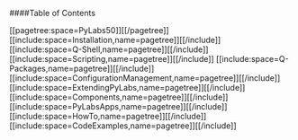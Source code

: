 ####Table of Contents

[[pagetree:space=PyLabs50]][[/pagetree]]
[[include:space=Installation,name=pagetree]][[/include]]
[[include:space=Q-Shell,name=pagetree]][[/include]]
[[include:space=Scripting,name=pagetree]][[/include]]
[[include:space=Q-Packages,name=pagetree]][[/include]]
[[include:space=ConfigurationManagement,name=pagetree]][[/include]]
[[include:space=ExtendingPyLabs,name=pagetree]][[/include]]
[[include:space=Components,name=pagetree]][[/include]]
[[include:space=PyLabsApps,name=pagetree]][[/include]]
[[include:space=HowTo,name=pagetree]][[/include]]
[[include:space=CodeExamples,name=pagetree]][[/include]]
